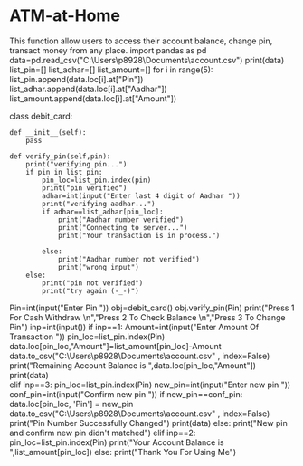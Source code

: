 # ATM-at-Home
This function allow users to access their account balance, change pin, transact money from any place.
import pandas as pd
data=pd.read_csv("C:\\Users\\p8928\\Documents\\account.csv")
print(data)
list_pin=[]
list_adhar=[]
list_amount=[]
for i in range(5):
    list_pin.append(data.loc[i].at["Pin"])   
    list_adhar.append(data.loc[i].at["Aadhar"]) 
    list_amount.append(data.loc[i].at["Amount"]) 

class debit_card:

    def __init__(self):
        pass

    def verify_pin(self,pin):
        print("verifying pin...")
        if pin in list_pin:
            pin_loc=list_pin.index(pin)
            print("pin verified")
            adhar=int(input("Enter last 4 digit of Aadhar "))
            print("verifying aadhar...")
            if adhar==list_adhar[pin_loc]:
                print("Aadhar number verified")
                print("Connecting to server...")
                print("Your transaction is in process.")
                
            else:
                print("Aadhar number not verified")
                print("wrong input")
        else:
            print("pin not verified")
            print("try again (-_-)")
Pin=int(input("Enter Pin ")) 
obj=debit_card()
obj.verify_pin(Pin) 
print("Press 1 For Cash Withdraw \n","Press 2 To Check Balance \n","Press 3 To Change Pin")
inp=int(input())
if inp==1:
    Amount=int(input("Enter Amount Of Transaction "))
    pin_loc=list_pin.index(Pin)
    data.loc[pin_loc,"Amount"]=list_amount[pin_loc]-Amount
    data.to_csv("C:\\Users\\p8928\\Documents\\account.csv" , index=False)
    print("Remaining Account Balance is ",data.loc[pin_loc,"Amount"])
    print(data)  
elif inp==3:
    pin_loc=list_pin.index(Pin)
    new_pin=int(input("Enter new pin "))
    conf_pin=int(input("Confirm new pin "))
    if new_pin==conf_pin:
        data.loc[pin_loc, 'Pin'] = new_pin
        data.to_csv("C:\\Users\\p8928\\Documents\\account.csv" , index=False)
        print("Pin Number Successfully Changed")
        print(data)
    else:
        print("New pin and confirm new pin didn't matched") 
elif inp==2:
    pin_loc=list_pin.index(Pin)
    print("Your Account Balance is ",list_amount[pin_loc])
else:
    print("Thank You For Using Me")
